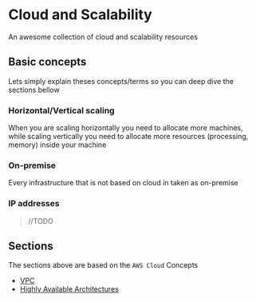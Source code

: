 # Cloud and Scalability

An awesome collection of cloud and scalability resources

## Basic concepts

Lets simply explain theses concepts/terms so you can deep dive the sections bellow

### Horizontal/Vertical scaling

When you are scaling horizontally you need to allocate more machines, while scaling vertically you need to allocate more resources (processing, memory) inside your machine

### On-premise

Every infrastructure that is not based on cloud in taken as on-premise

### IP addresses

> //TODO

## Sections

The sections above are based on the `AWS Cloud` Concepts

- [VPC](VPC.md)
- [Highly Available Architectures](HA.md)
